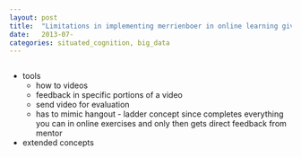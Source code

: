 ```yaml
---
layout: post
title:  "Limitations in implementing merrienboer in online learning given current restrictions"
date:   2013-07-
categories: situated_cognition, big_data
---
```


![]()
  
  
* tools
    * how to videos
    * feedback in specific portions of a video
    * send video for evaluation
    * has to mimic hangout - ladder concept since completes everything you can in online exercises and only then gets direct feedback from mentor
* extended concepts

